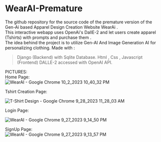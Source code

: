 # WearAI-Premature
The github repository for the source code of the premature version of the Gen-Ai based Apparel Design Creation Website WearAi .   
This interactive webapp uses OpenAi's DallE-2 and let users create apparel (Tshirts) with prompts and purchase them .  
The idea behind the project is to utilize Gen-AI And Image Generation AI for personalizing clothing.
Made with :  
>Django (Backend) with Sqlite Database.
>Html , Css , Javascript (Frontend)
>DALLE-2 accessed with OpenAI API.

PICTURES:  
Home Page:    
![WearAI - Google Chrome 10_2_2023 10_40_32 PM](https://github.com/Rahulthesun/WearAI-Premature/assets/115390877/50f0ab34-099d-48f5-86b5-442783cf528d)

Tshirt Creation Page:  

![T-Shirt Design - Google Chrome 9_28_2023 11_28_03 AM](https://github.com/Rahulthesun/WearAI-Premature/assets/115390877/69243755-8181-4c25-aa1c-38e7ad1e9b59)  

Login Page:  

![WearAI - Google Chrome 9_27_2023 9_14_50 PM](https://github.com/Rahulthesun/WearAI-Premature/assets/115390877/0dbb5a03-d4d1-4996-aac4-e8710a6b20b6)  

SignUp Page:    
![WearAI - Google Chrome 9_27_2023 9_13_57 PM](https://github.com/Rahulthesun/WearAI-Premature/assets/115390877/6a36f89e-1041-4463-811e-ee722518b0cf)


